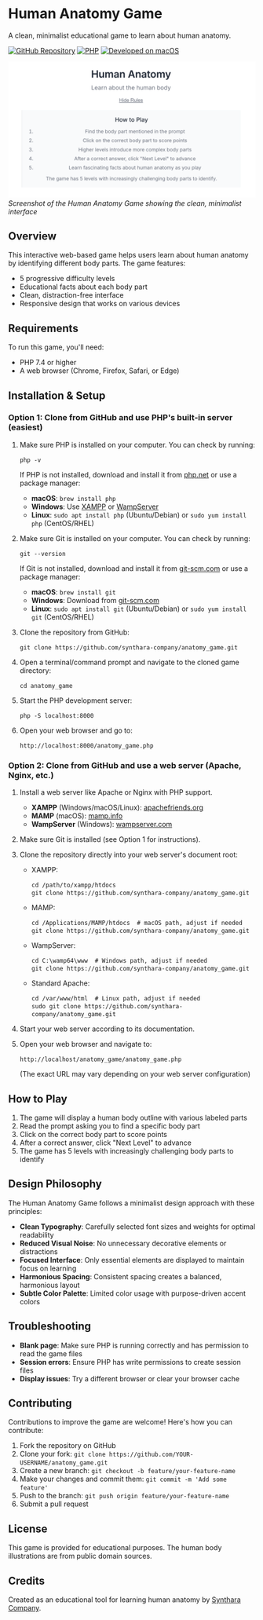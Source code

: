 # Human Anatomy Game

A clean, minimalist educational game to learn about human anatomy.

[![GitHub Repository](https://img.shields.io/badge/GitHub-Repository-blue.svg)](https://github.com/synthara-company/anatomy_game)
[![PHP](https://img.shields.io/badge/PHP-7.4%2B-purple.svg)](https://www.php.net/)
[![Developed on macOS](https://img.shields.io/badge/Developed%20on-macOS-black.svg?logo=apple)](https://www.apple.com/macos/)

![Gameplay Screenshot](./png/gameplay.png)
*Screenshot of the Human Anatomy Game showing the clean, minimalist interface*

## Overview

This interactive web-based game helps users learn about human anatomy by identifying different body parts. The game features:

- 5 progressive difficulty levels
- Educational facts about each body part
- Clean, distraction-free interface
- Responsive design that works on various devices

## Requirements

To run this game, you'll need:

- PHP 7.4 or higher
- A web browser (Chrome, Firefox, Safari, or Edge)

## Installation & Setup

### Option 1: Clone from GitHub and use PHP's built-in server (easiest)

1. Make sure PHP is installed on your computer. You can check by running:
   ```
   php -v
   ```
   If PHP is not installed, download and install it from [php.net](https://www.php.net/downloads.php) or use a package manager:
   - **macOS**: `brew install php`
   - **Windows**: Use [XAMPP](https://www.apachefriends.org/index.html) or [WampServer](https://www.wampserver.com/en/)
   - **Linux**: `sudo apt install php` (Ubuntu/Debian) or `sudo yum install php` (CentOS/RHEL)

2. Make sure Git is installed on your computer. You can check by running:
   ```
   git --version
   ```
   If Git is not installed, download and install it from [git-scm.com](https://git-scm.com/downloads) or use a package manager:
   - **macOS**: `brew install git`
   - **Windows**: Download from [git-scm.com](https://git-scm.com/download/win)
   - **Linux**: `sudo apt install git` (Ubuntu/Debian) or `sudo yum install git` (CentOS/RHEL)

3. Clone the repository from GitHub:
   ```
   git clone https://github.com/synthara-company/anatomy_game.git
   ```

4. Open a terminal/command prompt and navigate to the cloned game directory:
   ```
   cd anatomy_game
   ```

4. Start the PHP development server:
   ```
   php -S localhost:8000
   ```

5. Open your web browser and go to:
   ```
   http://localhost:8000/anatomy_game.php
   ```

### Option 2: Clone from GitHub and use a web server (Apache, Nginx, etc.)

1. Install a web server like Apache or Nginx with PHP support.
   - **XAMPP** (Windows/macOS/Linux): [apachefriends.org](https://www.apachefriends.org/index.html)
   - **MAMP** (macOS): [mamp.info](https://www.mamp.info/)
   - **WampServer** (Windows): [wampserver.com](https://www.wampserver.com/)

2. Make sure Git is installed (see Option 1 for instructions).

3. Clone the repository directly into your web server's document root:
   - XAMPP:
     ```
     cd /path/to/xampp/htdocs
     git clone https://github.com/synthara-company/anatomy_game.git
     ```
   - MAMP:
     ```
     cd /Applications/MAMP/htdocs  # macOS path, adjust if needed
     git clone https://github.com/synthara-company/anatomy_game.git
     ```
   - WampServer:
     ```
     cd C:\wamp64\www  # Windows path, adjust if needed
     git clone https://github.com/synthara-company/anatomy_game.git
     ```
   - Standard Apache:
     ```
     cd /var/www/html  # Linux path, adjust if needed
     sudo git clone https://github.com/synthara-company/anatomy_game.git
     ```

4. Start your web server according to its documentation.

5. Open your web browser and navigate to:
   ```
   http://localhost/anatomy_game/anatomy_game.php
   ```
   (The exact URL may vary depending on your web server configuration)

## How to Play

1. The game will display a human body outline with various labeled parts
2. Read the prompt asking you to find a specific body part
3. Click on the correct body part to score points
4. After a correct answer, click "Next Level" to advance
5. The game has 5 levels with increasingly challenging body parts to identify

## Design Philosophy

The Human Anatomy Game follows a minimalist design approach with these principles:

- **Clean Typography**: Carefully selected font sizes and weights for optimal readability
- **Reduced Visual Noise**: No unnecessary decorative elements or distractions
- **Focused Interface**: Only essential elements are displayed to maintain focus on learning
- **Harmonious Spacing**: Consistent spacing creates a balanced, harmonious layout
- **Subtle Color Palette**: Limited color usage with purpose-driven accent colors

## Troubleshooting

- **Blank page**: Make sure PHP is running correctly and has permission to read the game files
- **Session errors**: Ensure PHP has write permissions to create session files
- **Display issues**: Try a different browser or clear your browser cache

## Contributing

Contributions to improve the game are welcome! Here's how you can contribute:

1. Fork the repository on GitHub
2. Clone your fork: `git clone https://github.com/YOUR-USERNAME/anatomy_game.git`
3. Create a new branch: `git checkout -b feature/your-feature-name`
4. Make your changes and commit them: `git commit -m 'Add some feature'`
5. Push to the branch: `git push origin feature/your-feature-name`
6. Submit a pull request

## License

This game is provided for educational purposes. The human body illustrations are from public domain sources.

## Credits

Created as an educational tool for learning human anatomy by [Synthara Company](https://github.com/synthara-company).

